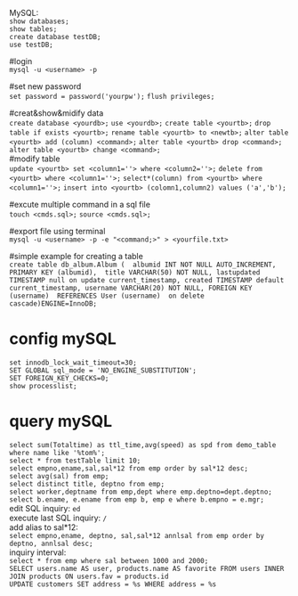 MySQL:   
`show databases;`  
`show tables;`  
`create database testDB;`  
`use testDB;`  

  
#login  
`mysql -u <username> -p`

#set new password  
`set password = password('yourpw');`
`flush privileges;`

#creat&show&midify data  
`create database <yourdb>;`
`use <yourdb>;`
`create table <yourtb>;`
`drop table if exists <yourtb>;`
`rename table <yourtb> to <newtb>;`
`alter table <yourtb> add (column) <command>;`
`alter table <yourtb> drop <command>;`
`alter table <yourtb> change <command>;`  
#modify table  
`update <yourtb> set <column1=''> where <column2=''>;`
`delete from <yourtb> where <column1=''>;`
`select*(column) from <yourtb> where <column1=''>;`
`insert into <yourtb> (colomn1,column2) values ('a','b');`



#excute multiple command in a sql file  
`touch <cmds.sql>;`
`source <cmds.sql>;`

#export file using terminal  
`mysql -u <username> -p -e "<command;>" > <yourfile.txt>`

#simple example for creating a table  
`create table db_album.Album ( 
albumid INT NOT NULL AUTO_INCREMENT, 
PRIMARY KEY (albumid), 
title VARCHAR(50) NOT NULL,
lastupdated TIMESTAMP null on update current_timestamp,
created TIMESTAMP default current_timestamp,
username VARCHAR(20) NOT NULL,
FOREIGN KEY (username) 
REFERENCES User (username) 
on delete cascade)ENGINE=InnoDB;`  

# config mySQL
`set innodb_lock_wait_timeout=30;`  
`SET GLOBAL sql_mode = 'NO_ENGINE_SUBSTITUTION';`  
`SET FOREIGN_KEY_CHECKS=0;`  
`show processlist;`

# query mySQL  
`select sum(Totaltime) as ttl_time,avg(speed) as spd from demo_table where name like '%tom%';`  
`select * from testTable limit 10;`  
`select empno,ename,sal,sal*12 from emp order by sal*12 desc;`  
`select avg(sal) from emp;`  
`select distinct title, deptno from emp;`  
`select worker,deptname from emp,dept where emp.deptno=dept.deptno;`   
`select b.ename, e.ename from emp b, emp e where b.empno = e.mgr;`  
edit SQL inquiry: `ed`  
execute last SQL inquiry: `/`  
add alias to sal*12:   
`select empno,ename, deptno, sal,sal*12 annlsal from emp order by deptno, annlsal desc;`  
inquiry interval:  
`select * from emp where sal between 1000 and 2000;`  
`SELECT users.name AS user, products.name AS favorite FROM users INNER JOIN products ON users.fav = products.id`  
`UPDATE customers SET address = %s WHERE address = %s`